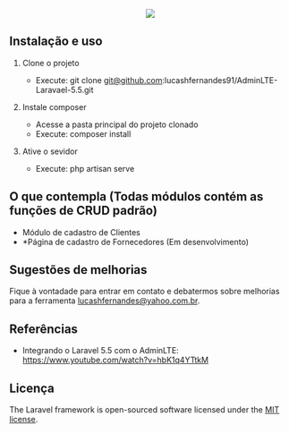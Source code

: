 <p align="center"><img src="https://laravel.com/assets/img/components/logo-laravel.svg"></p>

## Instalação e uso

1. Clone o projeto 
    - Execute: git clone git@github.com:lucashfernandes91/AdminLTE-Laravael-5.5.git
    
2. Instale composer
    - Acesse a pasta principal do projeto clonado
    - Execute: composer install
    
3. Ative o sevidor
    - Execute: php artisan serve 


## O que contempla (Todas módulos contém as funções de CRUD padrão)
- Módulo de cadastro de Clientes 
- *Página de cadastro de Fornecedores (Em desenvolvimento)


## Sugestões de melhorias

Fique à vontadade para entrar em contato e debatermos sobre melhorias para a ferramenta [lucashfernandes@yahoo.com.br](mailto:lucashfernandes@yahoo.com.br).

## Referências
- Integrando o Laravel 5.5 com o AdminLTE: https://www.youtube.com/watch?v=hbK1q4YTtkM

## Licença

The Laravel framework is open-sourced software licensed under the [MIT license](https://opensource.org/licenses/MIT).
